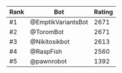 Rank|Bot|Rating
---|---|---
#1|@EmptikVariantsBot|2671
#2|@ToromBot|2671
#3|@Nikitosikbot|2613
#4|@RaspFish|2560
#5|@pawnrobot|1392
